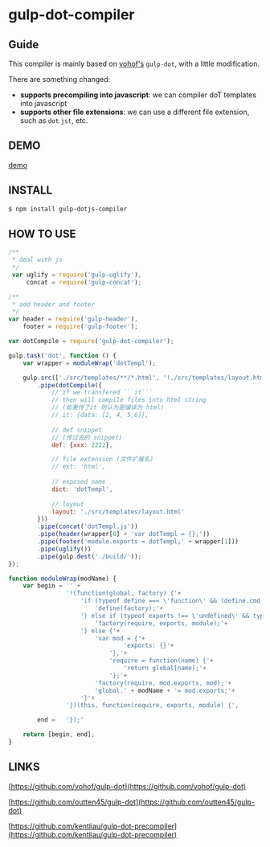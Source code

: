 # gulp-dot-compiler
## Guide
This compiler is mainly based on [vohof's](https://github.com/vohof/gulp-dot) ```gulp-dot```, with a little modification.

There are something changed:

- **supports precompiling into javascript**: we can compiler doT templates into javascript
- **supports other file extensions**: we can use a different file extension, such as ```dot``` ```jst```, etc.

## DEMO

[demo](https://github.com/AngusFu/gulp-starter)

## INSTALL

```bash
$ npm install gulp-dotjs-compiler 
```

## HOW TO USE

```javascript
/**
 * deal with js
 */
 var uglify = require('gulp-uglify'),
     concat = require('gulp-concat');

/**
 * add header and footer
 */
var header = require('gulp-header'),
    footer = require('gulp-footer');

var dotCompile = require('gulp-dot-compiler');

gulp.task('dot', function () {
    var wrapper = moduleWrap('dotTempl');

    gulp.src(['./src/templates/**/*.html', '!./src/templates/layout.html'])
        .pipe(dotCompile({
        	// if we transfered ```it```
        	// then will compile files into html string
        	// (如果传了it 则认为是编译为 html)
            // it: {data: [2, 4, 5,6]},
			
			// def snippet
			// (传过去的 snippet)
            def: {xxx: 2222},

            // file extension (文件扩展名)
            // ext: 'html',
	
			// exposed name
            dict: 'dotTempl',
			
			// layout
            layout: './src/templates/layout.html'
        }))
        .pipe(concat('dotTempl.js'))
        .pipe(header(wrapper[0] + 'var dotTempl = {};'))
        .pipe(footer('module.exports = dotTempl;' + wrapper[1]))
        .pipe(uglify())
        .pipe(gulp.dest('./build/'));
});

function moduleWrap(modName) {
    var begin = '' +
                '!(function(global, factory) {'+
                    'if (typeof define === \'function\' && (define.cmd || define.amd)) {'+
                        'define(factory);'+
                    '} else if (typeof exports !== \'undefined\' && typeof module !== \'undefined\'){'+
                        'factory(require, exports, module);'+
                    '} else {'+
                        'var mod = {'+
                                'exports: {}'+
                            '},'+
                            'require = function(name) {'+
                                'return global[name];'+
                            '};'+
                        'factory(require, mod.exports, mod);'+
                        'global.' + modName + '= mod.exports;'+
                    '}'+
                '})(this, function(require, exports, module) {',

        end =   '});'

    return [begin, end];
}

```

## LINKS
[https://github.com/vohof/gulp-dot](https://github.com/vohof/gulp-dot)

[https://github.com/outten45/gulp-dot](https://github.com/outten45/gulp-dot)

[https://github.com/kentliau/gulp-dot-precompiler](https://github.com/kentliau/gulp-dot-precompiler)

